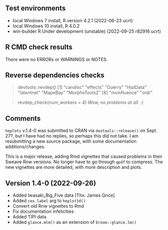 ## Test environments
* local Windows 7 install, R version 4.2.1 (2022-06-23 ucrt)
* local Windows 10 install, R 4.0.2
* win-builder R Under development (unstable) (2022-09-25 r82916 ucrt)

## R CMD check results
There were no ERRORs or WARNINGS or NOTES.

## Reverse dependencies checks

> devtools::revdep()
[1] "candisc"      "effects"      "Guerry"       "HistData"     "latentnet"    "MapeBay"      "MorphoTools2"
[8] "mvinfluence"  "ordr"   

> revdep_check(num_workers = 4)
*Wow, no problems at all. :)*

## Comments
`heplots` v.1.4-0 was submitted to CRAN via `devtools::release()` on Sept. 27?, but I have had no replies, so
perhaps this did not take.  I am resubmitting a new source package, with some documentation additions/changes.

This is a major release, adding Rmd vignettes that caused problems in their Sweave Rnw versions. No longer have to go through `qpdf` to compress. The new vignettes are more detailed, with more description and plots.

## Version 1.4-0 (2022-09-26)

* Added Iwasaki_Big_Five data [Thx: James Grice]
* Added `cex.label` arg to `heplot3d()`
* Convert old Rnw vignettes to Rmd
* Fix documentation infelicities
* Added TIPI data
* Added `glance.mlm()` as an extension of `broom::glance.lm()`





